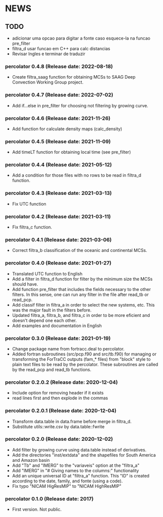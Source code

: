 NEWS
===========

## TODO

- adicionar uma opcao para digitar a fonte caso esquece-la na funcao pre_filter
- filtra_d usar funcao em C++ para calc distancias
- Revisar Ingles e terminar de traduzir

### percolator 0.4.8 (Release date: 2022-08-18)
- Create filtra_saag function for obtaining MCSs to SAAG Deep Convection Working 
  Group project.

### percolator 0.4.7 (Release date: 2022-07-02)
- Add if...else in pre_filter for choosing not filtering by growing curve.

### percolator 0.4.6 (Release date: 2021-11-26)
- Add function for calculate density maps (calc_density)

### percolator 0.4.5 (Release date: 2021-11-09)
- Add timeLT function for obtaining local time (see pre_filter)

### percolator 0.4.4 (Release date: 2021-05-12)
- Add a condition for those files with no rows to be read in filtra_d function.

### percolator 0.4.3 (Release date: 2021-03-13)
- Fix UTC function

### percolator 0.4.2 (Release date: 2021-03-11)
- Fix filtra_c  function.

### percolator 0.4.1 (Release date: 2021-03-06)
- Correct filtra_b classification of the oceanic and continental MCSs.

### percolator 0.4.0 (Release date: 2021-01-27)
- Translated UTC function to English
- Add a filter in filtra_d function for filter by the minimum size 
  the MCSs should have. 
- Add function pre_filter that includes the fields necessary to
  the other filters. In this sense, one can run any filter in the
  file after read_tb or read_pcp.
- Add classif filter in filtra_a in order to select the new systems, 
  etc. This was the major fault in the filters before.
- Updated filtra_a, filtra_b, and filtra_c in order to be more
  eficient and doesn't depend one each other.
- Add examples and documentation in English
  
### percolator 0.3.0 (Release date: 2021-01-19)
- Change package name from fortracc.deal to percolator.
- Added fortran subroutines (src/pcp.f90 and src/tb.f90) for
  managing or transforming the ForTraCC outputs (fam_* files) 
  from "block" style to plain text files to be read by the percolator.
  These subroutines are called by the read_pcp and read_tb functions.

### percolator 0.2.0.2 (Release date: 2020-12-04)
- Include option for removing header if it exists
- read lines first and then explode in the commas

### percolator 0.2.0.1 (Release date: 2020-12-04)
- Transform data.table in data.frame before merge in filtra_d.
- Substitute utils::write.csv by data.table::fwrite

### percolator 0.2.0 (Release date: 2020-12-02)
- Add filter by growing curve using data.table instead of derivatives.
- Add the directories "inst/extdata" and the shapefiles for South America and Amazon basin
- Add "Tb" and "IMERG" to the "variaveis" option at the "filtra_a"
- Add "IMERG" in "# Giving names to the columns:" functionality
- Add an unique universal ID at "filtra_a" function. This "ID" is created 
  according to the date, family, and fonte (using a code).
- Fix typo "NICAM HigResMIP" to "NICAM HighResMIP"


### percolator 0.1.0 (Release date: 2017)

- First version. Not public. 